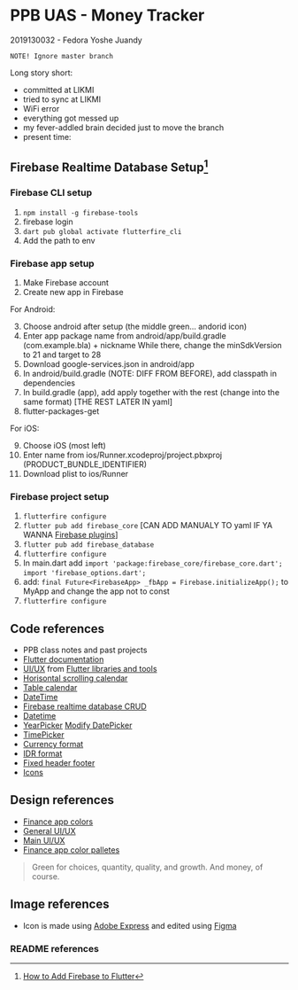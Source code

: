 # PPB UAS - Money Tracker

2019130032 - Fedora Yoshe Juandy

`NOTE! Ignore master branch`

Long story short:

- committed at LIKMI
- tried to sync at LIKMI
- WiFi error
- everything got messed up
- my fever-addled brain decided just to move the branch
- present time:

## Firebase Realtime Database Setup[^1]

### Firebase CLI setup

1. `npm install -g firebase-tools`
2. firebase login
3. `dart pub global activate flutterfire_cli`
4. Add the path to env

### Firebase app setup

1. Make Firebase account
2. Create new app in Firebase

For Android:

3. Choose android after setup (the middle green... andorid icon)
4. Enter app package name from android/app/build.gradle (com.example.bla) + nickname
While there, change the minSdkVersion to 21 and target to 28
5. Download google-services.json in android/app
6. In android/build.gradle (NOTE: DIFF FROM BEFORE), add classpath in dependencies
7. In build.gradle (app), add apply together with the rest (change into the same format)
[THE REST LATER IN yaml]
8. flutter-packages-get

For iOS:

9. Choose iOS (most left)
10. Enter name from ios/Runner.xcodeproj/project.pbxproj (PRODUCT_BUNDLE_IDENTIFIER)
11. Download plist to ios/Runner

### Firebase project setup

1. `flutterfire configure`
2. `flutter pub add firebase_core` [CAN ADD MANUALY TO yaml IF YA WANNA <a href="https://firebase.google.com/docs/flutter/setup?platform=ios#available-plugins">Firebase plugins</a>]
3. `flutter pub add firebase_database`
4. `flutterfire configure`
5. In main.dart add
    `import 'package:firebase_core/firebase_core.dart';`
    `import 'firebase_options.dart';`
6. add:
    `final Future<FirebaseApp> _fbApp = Firebase.initializeApp();`
    to MyApp and change the app not to const
7. `flutterfire configure`

## Code references

- PPB class notes and past projects
- <a href="https://docs.flutter.dev/">Flutter documentation</a>
- <a href="https://flutterawesome.com/budget-tracker-app-ui-with-flutter/">UI/UX</a> from <a href="https://flutterawesome.com/">Flutter libraries and tools</a>
- <a href="https://stackoverflow.com/questions/71690214/how-do-construct-a-horizontally-scrollable-calendar-in-my-appbar-with-flutter">Horisontal scrolling calendar</a>
- <a href="https://pub.dev/packages/table_calendar">Table calendar</a>
- <a href="https://codingzest.com/firebase-realtime-database-crud-operations-for-flutter-project/">DateTime</a>
- <a href="https://codingzest.com/firebase-realtime-database-crud-operations-for-flutter-project/">Firebase realtime database CRUD</a>
- <a href="https://stackoverflow.com/questions/51420559/get-last-month-date-in-flutter-dart">Datetime</a>
- <a href="https://stackoverflow.com/questions/62022135/how-to-only-display-the-year-in-datepicker-for-flutter">YearPicker</a>
<a href="https://www.flutterbeads.com/change-date-picker-color-in-flutter/">Modify DatePicker</a>
- <a href="https://www.youtube.com/watch?v=3wsIBoyKmdA">TimePicker</a>
- <a href="https://stackoverflow.com/questions/14865568/currency-format-in-dart">Currency format</a>
- <a href="https://galangaji.medium.com/5-flutter-tutorial-cara-mudah-format-rupiah-pada-dart-c1711621e648">IDR format</a>
- <a href="https://stackoverflow.com/questions/54027270/how-to-create-a-scroll-view-with-fixed-footer-with-flutter">Fixed header footer</a>
- <a href="https://www.youtube.com/watch?v=eMHbgIgJyUQ">Icons</a>

## Design references

- <a href="https://uxdesign.cc/3-colors-for-financial-applications-ec75c806e454">Finance app colors</a>
- <a href="https://dribbble.com/tags/expense_tracker">General UI/UX</a>
- <a href="https://www.behance.net/gallery/79266823/Budget-tracker-App-UI-kit">Main UI/UX</a>
- <a href="https://www.crazyegg.com/blog/color-palettes-financial/">Finance app color palletes</a>

> Green for choices, quantity, quality, and growth. And money, of course.

## Image references

- Icon is made using <a href="https://express.adobe.com/express-apps/logo-maker">Adobe Express</a> and edited using <a href="https://www.figma.com/">Figma</a>

### README references

[^1]: [How to Add Firebase to Flutter](https://firebase.google.com/docs/flutter/setup?platform=ios#available-plugins)
